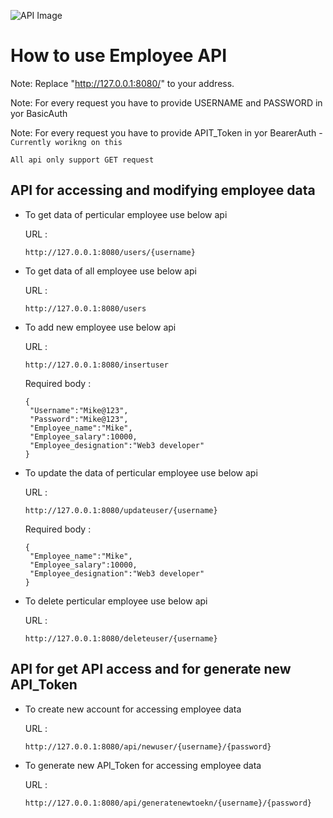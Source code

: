 ![API Image](https://doc.lucidworks.com/assets/images/logos/datasources/rest-api-logo.png)

# How to use Employee API


Note: Replace "http://127.0.0.1:8080/" to  your address.

Note: For every request you have to provide USERNAME and PASSWORD in yor BasicAuth 

Note: For every request you have to provide APIT_Token in yor BearerAuth - `Currently worikng on this`
 

`All api only support GET request`


## API for accessing and  modifying employee data

* To get data of perticular employee use below api

   URL :
   ```
   http://127.0.0.1:8080/users/{username}
   ```

* To get data of all employee use below api

   URL :
   ```
   http://127.0.0.1:8080/users
   ```

* To add new employee use below api
   
   URL :
   ```
   http://127.0.0.1:8080/insertuser
   ```

   Required body :
   ```
   {
    "Username":"Mike@123",
    "Password":"Mike@123",
    "Employee_name":"Mike",
    "Employee_salary":10000,
    "Employee_designation":"Web3 developer"
   }
   ```

* To update the data of perticular employee use below api

   URL :
   ```
   http://127.0.0.1:8080/updateuser/{username}
   ```

   Required body :
   ```
   {
    "Employee_name":"Mike",
    "Employee_salary":10000,
    "Employee_designation":"Web3 developer"
   }
   ```


* To delete perticular employee use below api

   URL :
   ```
   http://127.0.0.1:8080/deleteuser/{username}
   ```


## API for get API access and for generate new API_Token 


* To create new account for accessing employee data

   URL :
   ```
   http://127.0.0.1:8080/api/newuser/{username}/{password}
   ```


* To generate new API_Token for accessing employee data

   URL :
   ```
   http://127.0.0.1:8080/api/generatenewtoekn/{username}/{password}
   ```